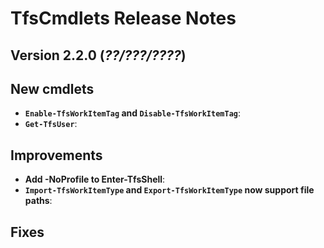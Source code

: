 # TfsCmdlets Release Notes

## Version 2.2.0 (_??/???/????_)

## New cmdlets

* **`Enable-TfsWorkItemTag` and `Disable-TfsWorkItemTag`**: 
* **`Get-TfsUser`**: 

## Improvements

* **Add -NoProfile to Enter-TfsShell**: 
* **`Import-TfsWorkItemType` and `Export-TfsWorkItemType` now support file paths**: 

## Fixes

